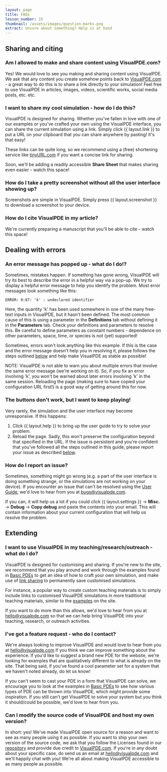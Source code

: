 ```yaml
---
layout: page
title: FAQs
lesson_number: 15
thumbnail: /assets/images/question-marks.png
extract: Unsure about something? Help is at hand
---
```


## Sharing and citing

### Am I allowed to make and share content using VisualPDE.com?
Yes! We would love to see you making and sharing content using VisualPDE. We ask that any content you create somehow points back to [VisualPDE.com](https://visualpde.com) - a great way to do this is to share a link directly to your simulation! Feel free to use VisualPDE in articles, images, videos, scientific works, social media posts, etc. etc.

### I want to share my cool simulation - how do I do this? <a id="linkSharing">
VisualPDE is designed for sharing. Whether you've fallen in love with one of our examples or you've crafted your own using the VisualPDE interface, you can share the current simulation using a link. Simply click {{ layout.link }} to put a URL on your clipboard that you can share anywhere by pasting! It's that easy!

These links can be quite long, so we recommend using a (free) shortening service like [tinyURL.com](https://tinyurl.com/app) if you want a concise link for sharing.

Soon, we'll be adding a readily accessible **Share Sheet** that makes sharing even easier - watch this space!

### How do I take a pretty screenshot without all the user interface showing up?
Screenshots are simple in VisualPDE. Simply press {{ layout.screenshot }} to download a screenshot to your device.

### How do I cite VisualPDE in my article?
We're currently preparing a manuscript that you'll be able to cite - watch this space!

## Dealing with errors

### An error message has popped up - what do I do!?
Sometimes, mistakes happen. If something has gone wrong, VisualPDE will try its best to describe the error in a helpful way via a pop-up. We try to display a helpful error message to help you identify the problem. Most error messages look something like this:

```
ERROR: 0:87: 'k' : undeclared identifier
```

Here, the quantity 'k' has been used somewhere in one of the many free-text inputs in VisualPDE, but it hasn't been defined. The most common cause of this is using a parameter in the **Definitions** tab without defining it in the **Parameters** tab. Check your definitions and parameters to resolve this. Be careful to define parameters as constant numbers - dependence on other parameters, space, time, or species is not (yet) supported!

Sometimes, errors won't look anything like this example. If this is the case and the error message doesn't help you in resolving it, please follows the steps outlined [below](#error) and help make VisualPDE as stable as possible!

NOTE: VisualPDE is not able to warn you about multiple errors that involve the same error message (we're working on it). So, if you fix an error involving 'k', you won't be warned about later errors involving 'k' in the same session. Reloading the page (making sure to have copied your configuration URL first!) is a good way of getting around this for now.

### The buttons don't work, but I want to keep playing!
Very rarely, the simulation and the user interface may become unresponsive. If this happens: 
1. Click {{ layout.help }} to bring up the user guide to try to solve your problem.
1. Reload the page. Sadly, this won't preserve the configuration beyond that specified in the URL.
If the issue is persistent and you're confident that you've followed all the steps outlined in this guide, please report your issue as described [below](#error). 

### How do I report an issue? <a id='error'>
Sometimes, something might go wrong (e.g. a part of the user interface is doing something strange, or the simulations are not working on your device). If you encounter an issue that can't be resolved using the [User Guide](/user-guide), we'd love to hear from you at [bugs@visualpde.com](mailto:bugs@visualpde.com).

If you can, it will help us a lot if you could click <span class='click_sequence'>{{ layout.settings }} → **Misc.** → **Debug** → **Copy debug**</span> and paste the contents into your email. This will contain information about your current configuration that will help us resolve the problem.

## Extending

### I want to use VisualPDE in my teaching/research/outreach - what do I do?
VisualPDE is designed for customising and sharing. If you're new to the site, we recommend that you play around and work through the examples found in [Basic PDEs](/basic-pdes/) to get an idea of how to craft your own simulation, and make use of [link sharing](#linkSharing) to permanently save customised simulations.

For instance, a popular way to create custom teaching materials is to simply include links to customised VisualPDE simulations in more traditional teaching materials, similar to the [examples](/basic-pdes/) on the site.

If you want to do more than this allows, we'd love to hear from you at [hello@visualpde.com](mailto:hello@visualpde.com) so that we can help bring VisualPDE into your teaching, research, or outreach activities.

### I've got a feature request - who do I contact?
We're always looking to improve VisualPDE and would love to hear from you at [hello@visualpde.com](mailto:hello@visualpde.com) if you think we can improve something about the experience. If you'd like to suggest a brand new PDE for the website, we're looking for examples that are qualitatively different to what is already on the site. That being said, if you've found a cool parameter set for a system that we haven't noted already, do let us know!

If you can't seem to cast your PDE in a form that VisualPDE can solve, we encourage you to look at the examples in [Basic PDEs](/basic-pdes/) to see how various types of PDE can be thrown into VisualPDE, which might provide some inspiration. If you still can't get VisualPDE to solve your system but you think it should/could be possible, we'd love to hear from you.

### Can I modify the source code of VisualPDE and host my own version?
In short: yes! We've made VisualPDE open source for a reason and want to see as many people using it as possible. If you want to ship your own version of the source code, we ask that you follow the Licenses found in our [repository](https://github.com/Pecnut/visual-pde) and provide due credit to [VisualPDE.com](https://visualpde.com). If you're in any doubt about your specific case, do send us an email at [hello@visualpde.com](mailto:hello@visualpde.com) and we'll happily chat with you! We're all about making VisualPDE accessible to as many people as possible.